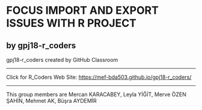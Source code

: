 # FOCUS IMPORT AND EXPORT ISSUES WITH R PROJECT  
## by gpj18-r_coders
gpj18-r_coders created by GitHub Classroom

***

Click for R_Coders Web Site: https://mef-bda503.github.io/gpj18-r_coders/

***

This group members are Mercan KARACABEY, Leyla YİĞİT, Merve ÖZEN ŞAHİN, Mehmet AK, Büşra AYDEMİR

